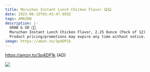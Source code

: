 ```yaml
---
title: Maruchan Instant Lunch Chicken Flavor 😋😋
date: 2023-06-15T05:43:47.693Z
tags: AMAZON
description: |-
  GRAB & GO 🏃🏃
  Maruchan Instant Lunch Chicken Flavor, 2.25 Ounce (Pack of 12) 
  Product pricing/promotions may expire any time without notice. 
image: https://amzn.to/3p4DP1k
---
```

https://amzn.to/3p4DP1k (AD) <!--StartFragment-->

![](https://m.media-amazon.com/images/I/91uMP0uU4HL._SL1500_.jpg)

<!--EndFragment-->